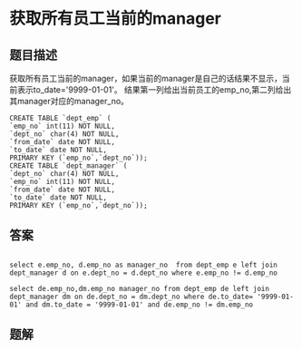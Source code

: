# 获取所有员工当前的manager

## 题目描述

获取所有员工当前的manager，如果当前的manager是自己的话结果不显示，当前表示to_date='9999-01-01'。
结果第一列给出当前员工的emp_no,第二列给出其manager对应的manager_no。

```mysql
CREATE TABLE `dept_emp` (
`emp_no` int(11) NOT NULL,
`dept_no` char(4) NOT NULL,
`from_date` date NOT NULL,
`to_date` date NOT NULL,
PRIMARY KEY (`emp_no`,`dept_no`));
CREATE TABLE `dept_manager` (
`dept_no` char(4) NOT NULL,
`emp_no` int(11) NOT NULL,
`from_date` date NOT NULL,
`to_date` date NOT NULL,
PRIMARY KEY (`emp_no`,`dept_no`));
```

## 答案

```mysql

select e.emp_no, d.emp_no as manager_no  from dept_emp e left join dept_manager d on e.dept_no = d.dept_no where e.emp_no != d.emp_no 

select de.emp_no,dm.emp_no manager_no from dept_emp de left join dept_manager dm on de.dept_no = dm.dept_no where de.to_date= '9999-01-01' and dm.to_date = '9999-01-01' and de.emp_no != dm.emp_no
```

## 题解

